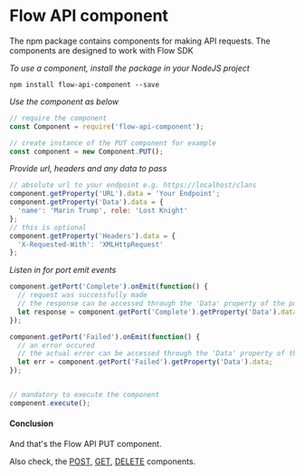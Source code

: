 # Flow API component
The npm package contains components for making API requests. The components are designed to work with Flow SDK

*To use a component, install the package in your NodeJS project*

```
npm install flow-api-component --save
```

*Use the component as below*

```javascript
// require the component
const Component = require('flow-api-component');

// create instance of the PUT component for example
const component = new Component.PUT();
```

*Provide url, headers and any data to pass*

```javascript
// absolute url to your endpoint e.g. https://localhost/clans
component.getProperty('URL').data = 'Your Endpoint';
component.getProperty('Data').data = {
  'name': 'Marin Trump', role: 'Lost Knight'
};
// this is optional
component.getProperty('Headers').data = {
  'X-Requested-With': 'XMLHttpRequest'
};
```

*Listen in for port emit events*
```javascript
component.getPort('Complete').onEmit(function() {
  // request was successfully made
  // the response can be accessed through the 'Data' property of the port
  let response = component.getPort('Complete').getProperty('Data').data;
});

component.getPort('Failed').onEmit(function() {
  // an error occured
  // the actual error can be accessed through the 'Data' property of the port
  let err = component.getPort('Failed').getProperty('Data').data;
});


// mandatory to execute the component
component.execute();
```

#### Conclusion

And that's the Flow API PUT component.

Also check, the [POST](./post.md), [GET](./get.md), [DELETE](./delete.md)  components.